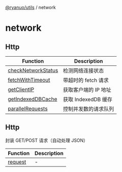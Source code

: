 [@ryanuo/utils](../index.md) / network

# network

## Http

| Function | Description |
| ------ | ------ |
| [checkNetworkStatus](functions/checkNetworkStatus.md) | 检测网络连接状态 |
| [fetchWithTimeout](functions/fetchWithTimeout.md) | 带超时的 fetch 请求 |
| [getClientIP](functions/getClientIP.md) | 获取客户端的 IP 地址 |
| [getIndexedDBCache](functions/getIndexedDBCache.md) | 获取 IndexedDB 缓存 |
| [parallelRequests](functions/parallelRequests.md) | 控制并发数的请求队列 |

## Http
封装 GET/POST 请求（自动处理 JSON）

| Function | Description |
| ------ | ------ |
| [request](functions/request.md) | - |

